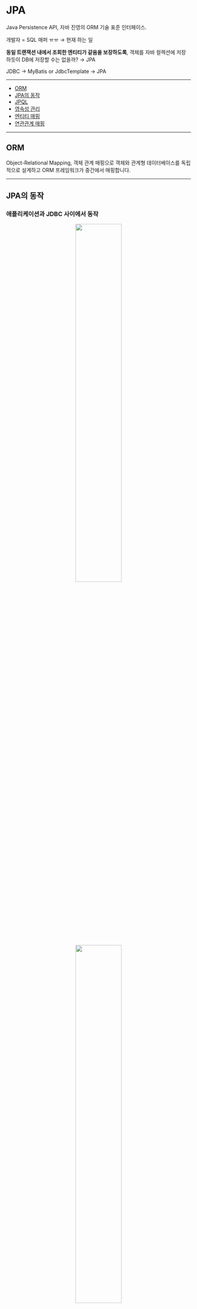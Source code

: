 # JPA
Java Persistence API, 자바 진영의 ORM 기술 표준 인터페이스.

개발자 = SQL 매퍼 ㅠㅠ → 현재 하는 일

**동일 트랜잭션 내에서 조회한 엔티티가 같음을 보장하도록**, 객체를 자바 컬렉션에 저장 하듯이 DB에 저장할 수는 없을까? → JPA

JDBC → MyBatis or JdbcTemplate → JPA

---
- [ORM](#orm)
- [JPA의 동작](#jpa의-동작)
- [JPQL](#jpql)
- [영속성 관리](#영속성-관리)
- [엔티티 매핑](#엔티티-매핑)
- [연관관계 매핑](#연관관계-매핑)
---

## ORM
Object-Relational Mapping, 객체 관계 매핑으로 객체와 관계형 데이터베이스를 독립적으로 설계하고 ORM 프레임워크가 중간에서 매핑합니다.

---

## JPA의 동작

### 애플리케이션과 JDBC 사이에서 동작
<p align="center"><img src="images/jpaA.png" width="50%"></p><p align="center"><img src="images/jpaB.png" width="50%"></p>

DAO가 PK를 보내면, JPA가 쿼리를 만들어서 JDBC API를 사용하여 DB로 쿼리를 보내고 결과를 반환 받습니다. → **패러다임의 불일치 해결**

### JPA의 방언(dialect)
<p align="center"><img src="images/dialect.png" width="50%"></p>

### JPA의 구동 방식
<p align="center"><img src="images/jpa구동.png" width="50%"></p>

- `EntityManagerFactory`
최초 하나만 생성하여 애플리케이션 전체에서 공유합니다.
- `EntitiManager`
Thread 간에 공유하면 안 됩니다. Database Connection처럼 사용하고 버려야 합니다.
- JPA의 모든 데이터 변경은 트랜잭션 안에서 실행됩니다.

---

## JPQL
JPA를 사용하여 엔티티 객체를 중심으로 개발하는 쿼리로 SQL을 추상화한 객체 지향 쿼리 언어입니다.

### JPQL 특징
- SQL과 문법 유사하며 객체지향 SQL이라 할 수 있음.
- SQL은 데이터베이스 테이블을 대상으로 쿼리, JPQL은 엔티티 객체를 대상으로 쿼리로 **SQL에 의존적이지 않음.**
- 검색을 할 때도 **테이블이 아닌, 엔티티 객체를 대상으로 검색**
- 모든 DB 데이터를 객체로 변환해서 검색하는 것은 불가능
- 애플리케이션이 필요한 데이터만 DB에서 불러오려면, 결국 검색 조건이 포함된 SQL이 필요
- 검색 쿼리가 자유롭지 못 한 문제

---

## 영속성 관리
<p align="center"><img src="images/영속성.png" width="70%"></p>

### 영속성 컨텍스트
엔티티를 영구 저장하는 환경이며 눈에 보이지 않는 논리적인 개념입니다. 엔티티 매니저를 통해 영속성 컨텍스트에 접근합니다.
- `EntityManager.persist(entity);` : entity를 영속성 컨텍스트에 저장합니다.
- J2SE 환경 - EntityManager : PersistenceContext = 1:1
- J2EE, 스프링 프레임워크 같은 컨테이너 환경 - EntityManager : PersistenceContext = N:1
### 엔티티의 생명주기
- 비영속(new/transient) : 영속성 컨텍스트와 전혀 관계 없는 새로운 상태
    ```java
    // 객체 생성(비영속)
    Member member = new Member();
    member.setId("member1");
    member.setUsername("회원1");
    ```
- 영속(managed) : 영속성 컨텍스트에 관리되는 상태
    ```java
    // 객체 생성(비영속)
    Member member = new Member();
    member.setId("member1");
    member.setUsername("회원1");
    
    EntityManager em = emf.createEntityManager();
    em.getTransacntion().begin();

    // 객체를 저장한 상태(영속)
    em.persist(member);

    ```
- 준영속(detached) : 영속성 컨텍스트에 저장되었다가 분리된 상태
    ```java
    // 영속
    Member member = em.find(Member.class, 150L);
    member.setName("AAAA"); // Dirty Checking

    // 더 이상 영속성 컨텍스트로 관리하기 싫으면
    em.detach();    // 이 것이 준영속
    ```
    - `entityManager.detach()` : 특정 엔티티만 준영속 상태로 전환
    - `entityManager.clear()` : 영속성 컨텍스트를 완전히 초기화
    - `entityManager.close()` : 영속성 컨텍스트를 종료
- 삭제(removed) : 삭제된 상태 
<p align="center"><img src="images/생명주기.png" width="70%"></p>

### 영속성 컨텍스트의 이점
- 1차 캐시
    - 동일 트랜잭션 안에서 다음 조회 시 DB 쿼리를 날리지 않도록 합니다.
        - 하지만, 클라이언트 10개가 동시에 요청을 날리면 10개의 별도 1차 캐시를 가집니다. 즉, 성능상의 이점은 크지는 않으며 해당 메커니즘을 통해 얻을 수 있는 이점들이 있습니다.
    - `persist()` 혹은 최초 쿼리 발생 시 저장.

- 동일성(identity) 보장
    - 1차 캐시로 반복 가능한 읽기(REPEATABLE READ)등급의 트랜잭션 격리 수준을, 데이터베이스가 아닌 애플리케이션 차원에서 제공합니다.
        ```java
        Member a = em.find(Member.class, "member1");
        Member b = em.find(Member.clase, "member1");

        System.out.println(a == b); // true
        ```
- 트랜잭션을 지원하는 쓰기 지연(transactional write-behind)
    - 버퍼링 : write를 모아서 한 번에 시행
        ```java
        EntityManager em = emf.createEntityManager();
        EntityTransaction transaction = em.getTransaction();
        // 엔티티 매니저는 데이터 변경 시 트랜잭션을 시작해야 합니다.
        transaction.begin();

        em.persist(memberA);
        em.persist(memberB);
        // 여기까진 SQL을 보내지 않습니다. 

        transaction.commit();   // 트랜잭션 커밋, 커밋하는 순간 DB에 INSERT SQL 전송
        // hibernate 설정으로 size조절 가능 >> 버퍼링
        ```
    - 쓰기 지연 SQL 저장소가 존재하여, `persist()` 사용 시 쿼리가 삽입됩니다.
    - `transaction.commit()` 시 쓰기 지연 SQL에 쌓인 쿼리들이 전송됩니다. 이 것을 `flush()`라고 합니다.
- 변경 감지(Dirty Checking)
    - JPA가 변경을 자동으로 감지하여 알려줍니다.
        ```java
        EntityManager em = emf.createEntityManager();
        EntityTransaction transaction = em.getTransaction();
        transaction.begin();

        // 영속 엔티티 조회
        Member memberA = em.find(Member.class, "memberA");

        // 영속 엔티티 데이터 수정
        memberA.setUsername("hi");
        memberA.setAge(10);

        transaction.commit();
        ```
    - `commit()` 시 `flush()`가 발생하는데, 1차 캐시의 Entity와 스냅샷을 비교하여 쓰기 지연 SQL저장소에 쿼리를 만들어 두고 한 번에 전송합니다.
    - `commit()`직전에만 동기화 하면 됩니다.
    <p align="center"><img src="images/변경감지.png" width="70%"></p>

    - `flush()` : 영속성 컨텍스트의 변경내용(쓰기 지연 SQL 저장소의 쿼리들)을 데이터베이스에 동기화합니다. ***1차 캐시, 영속성 컨텍스트를 비우는 것이 아님***
    - 보통 `FlushModeType.AUTO`로 자동으로 사용합니다.
        - flush() 방법 종류
            - `em.flush()` - 직접(강제) 호출
            - 트랜잭션 커밋 - 플러시 자동 호출
            - JPQL 쿼리 실행 - 플러시 자동 호출
 
- 지연 로딩(Lazy Loading)

---

## 엔티티 매핑
### 객체와 테이블 매핑 `@Table`
- `@Entity` : JPA가 관리하며, JPA를 사용하여 테이블과 매핑할 클래스에 필수로 붙습니다.
    - 기본 생성자 필수(파라미터가 없는 public 또는 protected 생성자)
    - final 클래스, enum, interface, inner 클래스 사용 불가
    - 저장할 필드에 final 사용 불가
    - 속성 : `name`
        - JPA에서 사용할 엔티티 이름 지정
        - 기본값 : 클래스 이름을 그대로 사용
        - 같은 클래스 이름이 없으면 가급적 기본값을 사용합니다.
- 필드와 컬럼 매핑 : `@Column`
- 기본키 매핑 : `@Id`
- 연관관계 매핑 : `@ManyToOne`, `@JoinColumn`


### 데이터 스키마 자동 생성
- DDL(`CREATE`,`ALTER`,`DROP`,`TRUNCATE`)을 애플리케이션 실행 시점에 자동 생성
- 테이블 중심 → 객체 중심
- DB 방언을 활용하여 DB에 맞는 적절한 DDL 생성 ***개발에서만 사용, 운영에서는 X → 적절히 다듬하여 사용***
- `hibernate.hbm2ddl.auto`
    |옵션|설명|
    |:---|:---|
    |`create`|기존테이블 삭제 후 다시 생성 (DROP + CREATE)|
    |`create-drop`|CREATE와 같으나, **종료 시점에 테이블 DROP**|
    |`update`|변경분만 반영 ***운영 DB 사용 자제, db lock 위험***|
    |`validate`|엔티티와 테이블이 정상 매핑되었는지만 확인|
    |`none`|사용하지 않음|
    - **운영 DB에는 절대 `create`, `create-drop`, `update`를 사용하면 안 됩니다.**
    - 개발 초기 단계는 `create`, `update` 사용
    - 테스트 서버는 `update`, `validate` 사용
    - 스테이징과 운영 서버는 `validate`, `none` 사용
- DDL 생성 기능 : DDL 자동 생성 시에만 사용 되고, JPA의 실행 로직에는 영향을 주지 않습니다.
    - 제약 조건 : 회원 이름 필수, 10자 초과 불가능
        - `@Column(nullable = false, length = 10)`
        - `@Column(unique = true, length = 10)`
    - 유니크 제약조건 추가
        - `@Table(uniqueConstraints = {UniqueConstraint(name = "NAME_AGE_UNIQUE", columnNames={"NAME", "AGE"})}`

### 필드와 컬럼 매핑
|어노테이션|설명|
|:---|:---|
|`@Column`|컬럼 매핑|
|`@Temporal`|날짜 타입 매핑|
|`@Enumerated`|enum 타입 매핑|
|`@Lob`|BLOB, CLOB 매핑|
|`@Transient`|특정 필드를 컬럼에 매핑하지 않음(매핑 무시)|

#### `@Enumerated`
- EnumType.ORDINAL : enum 순서를 데이터베이스에 저장합니다. **기본값이지만 컬럼 추가, 혹은 순서가 변경 된다면, 예기치 못한 문제가 발생할 수 있으니 지양합니다.** 
- EnumType.STRING : enum 이름을 데이터베이스에 저장합니다.  **문자열 자체가 저장되기 때문에 DB 공간 낭비가 발생합니다.**
    - DB공간을 조금 낭비하더라도 STRING을 쓰는 게 안전합니다.

---

## 연관관계 매핑
### 연관관계가 필요한 이유
"객체지향 설계의 목표는 자율적인 객체들의 협력 공동체를 만드는 것이다." - 조영호(객체지향의 사실과 오해)<br />
객체를 테이블에 맞추어 데이터 중심으로 모델링하면, 협력 관계를 만들 수 없습니다. 테이블은 외래 키로 조인하여 연관된 테이블을 찾지만, 객체는 참조를 사용해서 연관된 객체를 찾습니다. **테이블과 객체 사이에는 이러한 차이가 있습니다.**
- 필자의 해석 
    ```
    JOIN 시에 객체관계 맵핑은 상속개념으로 데이터를 바로 가져올 수 있지만, 테이블은 그 자체로 고윳값을 가지지 못 하기 때문에 기본키-외래키 맵핑 연산으로 데이터를 가져와야 합니다. 이 것은 객체지향의 상속 개념에도 위반되며 객체지향 관점의 협력 관계라고 볼 수 없습니다.
    ```

### 양방향 연관관계
테이블 연관관계에서는 PK로 연결된 양방향 연관관계가 1개가 존재합니다. 반면, 객체 관계에서는 두 객체 사이에 서로 다른 단방향 관계가 2개 존재함을 의미합니다.

즉, 객체를 양방향으로 참조하려면 단방향 연관관계를 2개 만들어야 합니다.
```java
A -> B (a.getB())
B -> A (b.getA())

class A {
    B b;
}

class B {
    A a;
}
```

### 연관관계의 주인(Owner)
양방향 매핑 규칙
- 객체의 두 관계중 하나를 연관관계의 주인으로 지정합니다.
- **연관관계의 주인만**이 외래 키를 관리합니다.(등록 수정을 위함)
- **주인이 아닌쪽은 읽기만 가능**합니다.
- 주인은 `mappedBy` 속성을 사용하지 않습니다.
- 주인이 아니면 `mappedBy` 속성으로 주인을 지정합니다.
- 주인은 외래 키를 보유한 곳을 권장합니다. (비즈니스 로직을 기준으로 선택하면 안 됨)
- **순수 객체 상태를 고려하여, 항상 양쪽에 값을 설정해야 합니다.**
    - 연관관계 편의 메소드를 생성하여 실수를 대비합니다.
        ```java
        // 한 쪽에 작성.
        public void changeTeam(Team team) {
            this.team = team;
            team.getMembers().add(this);
        }
        ```
- 무한루프를 조심합니다. `toString(), lombok. JSON 생성 라이브러리`
    - Controller에서 Entity를 반환하면 절대 안 됩니다.
        - DTO로 변환하여 반환합니다.

### 양방향 매핑 정리
- 양방향 매핑은 반대 방향으로 조회(객체 그래프 탐색) 기능이 추가된 것일 뿐, 단방향 매핑만으로도 이미 연관관계 매핑은 완료입니다.
- JPQl에서 역방향 탐색할 일이 많습니다.
- 단방향 매핑을 잘 해두면, 양방향 매핑은 필요할 때 추가해도 됩니다.(테이블에 영향을 주지 않습니다.)